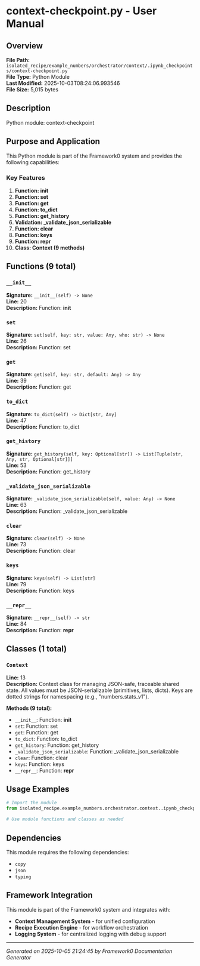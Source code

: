 # context-checkpoint.py - User Manual

## Overview
**File Path:** `isolated_recipe/example_numbers/orchestrator/context/.ipynb_checkpoints/context-checkpoint.py`  
**File Type:** Python Module  
**Last Modified:** 2025-10-03T08:24:06.993546  
**File Size:** 5,015 bytes  

## Description
Python module: context-checkpoint

## Purpose and Application
This Python module is part of the Framework0 system and provides the following capabilities:

### Key Features
1. **Function: __init__**
2. **Function: set**
3. **Function: get**
4. **Function: to_dict**
5. **Function: get_history**
6. **Validation: _validate_json_serializable**
7. **Function: clear**
8. **Function: keys**
9. **Function: __repr__**
10. **Class: Context (9 methods)**

## Functions (9 total)

### `__init__`

**Signature:** `__init__(self) -> None`  
**Line:** 20  
**Description:** Function: __init__

### `set`

**Signature:** `set(self, key: str, value: Any, who: str) -> None`  
**Line:** 26  
**Description:** Function: set

### `get`

**Signature:** `get(self, key: str, default: Any) -> Any`  
**Line:** 39  
**Description:** Function: get

### `to_dict`

**Signature:** `to_dict(self) -> Dict[str, Any]`  
**Line:** 47  
**Description:** Function: to_dict

### `get_history`

**Signature:** `get_history(self, key: Optional[str]) -> List[Tuple[str, Any, str, Optional[str]]]`  
**Line:** 53  
**Description:** Function: get_history

### `_validate_json_serializable`

**Signature:** `_validate_json_serializable(self, value: Any) -> None`  
**Line:** 63  
**Description:** Function: _validate_json_serializable

### `clear`

**Signature:** `clear(self) -> None`  
**Line:** 73  
**Description:** Function: clear

### `keys`

**Signature:** `keys(self) -> List[str]`  
**Line:** 79  
**Description:** Function: keys

### `__repr__`

**Signature:** `__repr__(self) -> str`  
**Line:** 84  
**Description:** Function: __repr__


## Classes (1 total)

### `Context`

**Line:** 13  
**Description:** Context class for managing JSON-safe, traceable shared state.
All values must be JSON-serializable (primitives, lists, dicts).
Keys are dotted strings for namespacing (e.g., "numbers.stats_v1").

**Methods (9 total):**
- `__init__`: Function: __init__
- `set`: Function: set
- `get`: Function: get
- `to_dict`: Function: to_dict
- `get_history`: Function: get_history
- `_validate_json_serializable`: Function: _validate_json_serializable
- `clear`: Function: clear
- `keys`: Function: keys
- `__repr__`: Function: __repr__


## Usage Examples

```python
# Import the module
from isolated_recipe.example_numbers.orchestrator.context..ipynb_checkpoints.context-checkpoint import *

# Use module functions and classes as needed
```


## Dependencies

This module requires the following dependencies:

- `copy`
- `json`
- `typing`


## Framework Integration

This module is part of the Framework0 system and integrates with:

- **Context Management System** - for unified configuration
- **Recipe Execution Engine** - for workflow orchestration
- **Logging System** - for centralized logging with debug support


---
*Generated on 2025-10-05 21:24:45 by Framework0 Documentation Generator*
